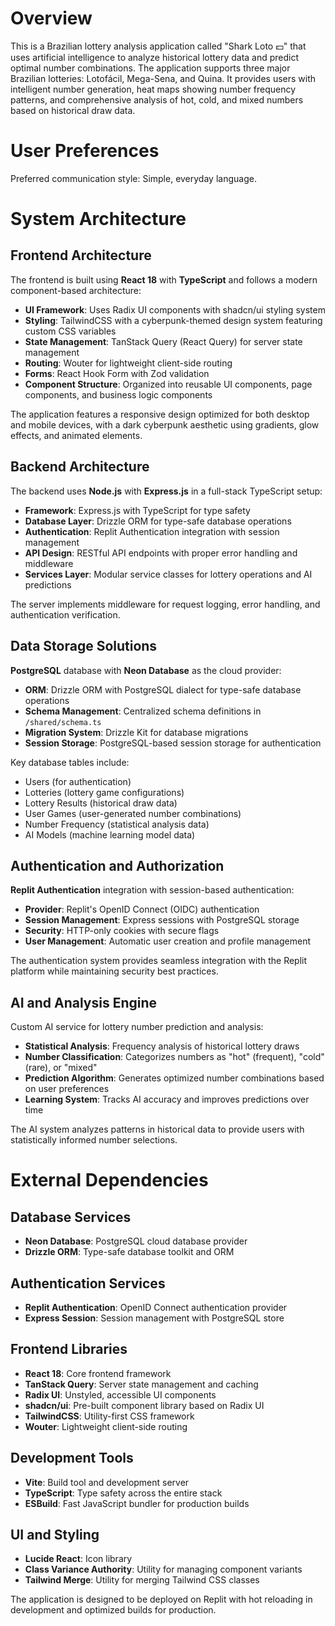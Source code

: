 # Overview

This is a Brazilian lottery analysis application called "Shark Loto 💵" that uses artificial intelligence to analyze historical lottery data and predict optimal number combinations. The application supports three major Brazilian lotteries: Lotofácil, Mega-Sena, and Quina. It provides users with intelligent number generation, heat maps showing number frequency patterns, and comprehensive analysis of hot, cold, and mixed numbers based on historical draw data.

# User Preferences

Preferred communication style: Simple, everyday language.

# System Architecture

## Frontend Architecture

The frontend is built using **React 18** with **TypeScript** and follows a modern component-based architecture:

- **UI Framework**: Uses Radix UI components with shadcn/ui styling system
- **Styling**: TailwindCSS with a cyberpunk-themed design system featuring custom CSS variables
- **State Management**: TanStack Query (React Query) for server state management
- **Routing**: Wouter for lightweight client-side routing
- **Forms**: React Hook Form with Zod validation
- **Component Structure**: Organized into reusable UI components, page components, and business logic components

The application features a responsive design optimized for both desktop and mobile devices, with a dark cyberpunk aesthetic using gradients, glow effects, and animated elements.

## Backend Architecture

The backend uses **Node.js** with **Express.js** in a full-stack TypeScript setup:

- **Framework**: Express.js with TypeScript for type safety
- **Database Layer**: Drizzle ORM for type-safe database operations
- **Authentication**: Replit Authentication integration with session management
- **API Design**: RESTful API endpoints with proper error handling and middleware
- **Services Layer**: Modular service classes for lottery operations and AI predictions

The server implements middleware for request logging, error handling, and authentication verification.

## Data Storage Solutions

**PostgreSQL** database with **Neon Database** as the cloud provider:

- **ORM**: Drizzle ORM with PostgreSQL dialect for type-safe database operations
- **Schema Management**: Centralized schema definitions in `/shared/schema.ts`
- **Migration System**: Drizzle Kit for database migrations
- **Session Storage**: PostgreSQL-based session storage for authentication

Key database tables include:
- Users (for authentication)
- Lotteries (lottery game configurations)
- Lottery Results (historical draw data)
- User Games (user-generated number combinations)
- Number Frequency (statistical analysis data)
- AI Models (machine learning model data)

## Authentication and Authorization

**Replit Authentication** integration with session-based authentication:

- **Provider**: Replit's OpenID Connect (OIDC) authentication
- **Session Management**: Express sessions with PostgreSQL storage
- **Security**: HTTP-only cookies with secure flags
- **User Management**: Automatic user creation and profile management

The authentication system provides seamless integration with the Replit platform while maintaining security best practices.

## AI and Analysis Engine

Custom AI service for lottery number prediction and analysis:

- **Statistical Analysis**: Frequency analysis of historical lottery draws
- **Number Classification**: Categorizes numbers as "hot" (frequent), "cold" (rare), or "mixed"
- **Prediction Algorithm**: Generates optimized number combinations based on user preferences
- **Learning System**: Tracks AI accuracy and improves predictions over time

The AI system analyzes patterns in historical data to provide users with statistically informed number selections.

# External Dependencies

## Database Services
- **Neon Database**: PostgreSQL cloud database provider
- **Drizzle ORM**: Type-safe database toolkit and ORM

## Authentication Services
- **Replit Authentication**: OpenID Connect authentication provider
- **Express Session**: Session management with PostgreSQL store

## Frontend Libraries
- **React 18**: Core frontend framework
- **TanStack Query**: Server state management and caching
- **Radix UI**: Unstyled, accessible UI components
- **shadcn/ui**: Pre-built component library based on Radix UI
- **TailwindCSS**: Utility-first CSS framework
- **Wouter**: Lightweight client-side routing

## Development Tools
- **Vite**: Build tool and development server
- **TypeScript**: Type safety across the entire stack
- **ESBuild**: Fast JavaScript bundler for production builds

## UI and Styling
- **Lucide React**: Icon library
- **Class Variance Authority**: Utility for managing component variants
- **Tailwind Merge**: Utility for merging Tailwind CSS classes

The application is designed to be deployed on Replit with hot reloading in development and optimized builds for production.